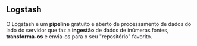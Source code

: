 ## Logstash

O Logstash é um **pipeline** gratuito e aberto de processamento de dados do lado do servidor que faz a **ingestão** de dados de inúmeras fontes, **transforma-os** e envia-os para o seu "repositório" favorito.




